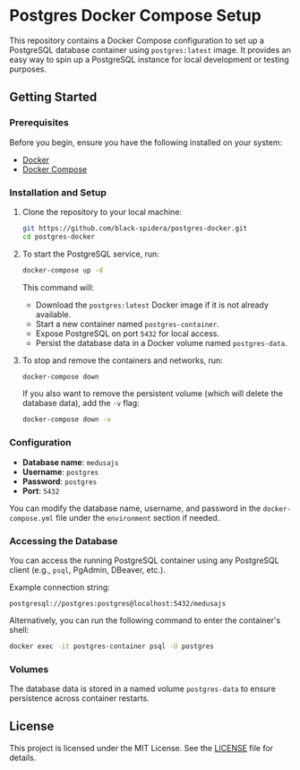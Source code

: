 # Postgres Docker Compose Setup

This repository contains a Docker Compose configuration to set up a PostgreSQL database container using `postgres:latest` image. It provides an easy way to spin up a PostgreSQL instance for local development or testing purposes.

## Getting Started

### Prerequisites

Before you begin, ensure you have the following installed on your system:

- [Docker](https://docs.docker.com/get-docker/)
- [Docker Compose](https://docs.docker.com/compose/install/)

### Installation and Setup

1. Clone the repository to your local machine:
   ```bash
   git https://github.com/black-spidera/postgres-docker.git
   cd postgres-docker
   ```

2. To start the PostgreSQL service, run:
   ```bash
   docker-compose up -d
   ```

   This command will:
   - Download the `postgres:latest` Docker image if it is not already available.
   - Start a new container named `postgres-container`.
   - Expose PostgreSQL on port `5432` for local access.
   - Persist the database data in a Docker volume named `postgres-data`.

3. To stop and remove the containers and networks, run:
   ```bash
   docker-compose down
   ```

   If you also want to remove the persistent volume (which will delete the database data), add the `-v` flag:
   ```bash
   docker-compose down -v
   ```

### Configuration

- **Database name**: `medusajs`
- **Username**: `postgres`
- **Password**: `postgres`
- **Port**: `5432`

You can modify the database name, username, and password in the `docker-compose.yml` file under the `environment` section if needed.

### Accessing the Database

You can access the running PostgreSQL container using any PostgreSQL client (e.g., `psql`, PgAdmin, DBeaver, etc.).

Example connection string:
```
postgresql://postgres:postgres@localhost:5432/medusajs
```

Alternatively, you can run the following command to enter the container's shell:
```bash
docker exec -it postgres-container psql -U postgres
```

### Volumes

The database data is stored in a named volume `postgres-data` to ensure persistence across container restarts.

## License

This project is licensed under the MIT License. See the [LICENSE](LICENSE) file for details.
